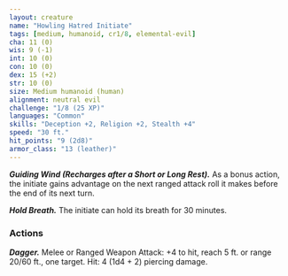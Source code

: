 ```yaml
---
layout: creature
name: "Howling Hatred Initiate"
tags: [medium, humanoid, cr1/8, elemental-evil]
cha: 11 (0)
wis: 9 (-1)
int: 10 (0)
con: 10 (0)
dex: 15 (+2)
str: 10 (0)
size: Medium humanoid (human)
alignment: neutral evil
challenge: "1/8 (25 XP)"
languages: "Common"
skills: "Deception +2, Religion +2, Stealth +4"
speed: "30 ft."
hit_points: "9 (2d8)"
armor_class: "13 (leather)"
---
```


***Guiding Wind (Recharges after a Short or Long Rest).*** As a bonus action, the initiate gains advantage on the next ranged attack roll it makes before the end of its next turn.

***Hold Breath.*** The initiate can hold its breath for 30 minutes.

### Actions

***Dagger.*** Melee or Ranged Weapon Attack: +4 to hit, reach 5 ft. or range 20/60 ft., one target. Hit: 4 (1d4 + 2) piercing damage.